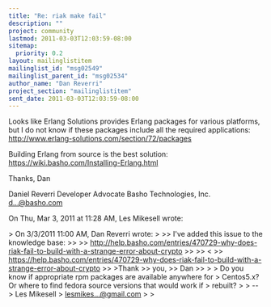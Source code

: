 ```yaml
---
title: "Re: riak make fail"
description: ""
project: community
lastmod: 2011-03-03T12:03:59-08:00
sitemap:
  priority: 0.2
layout: mailinglistitem
mailinglist_id: "msg02549"
mailinglist_parent_id: "msg02534"
author_name: "Dan Reverri"
project_section: "mailinglistitem"
sent_date: 2011-03-03T12:03:59-08:00
---
```



Looks like Erlang Solutions provides Erlang packages for various platforms,
but I do not know if these packages include all the required applications:
http://www.erlang-solutions.com/section/72/packages

Building Erlang from source is the best solution:
https://wiki.basho.com/Installing-Erlang.html

Thanks,
Dan

Daniel Reverri
Developer Advocate
Basho Technologies, Inc.
d...@basho.com


On Thu, Mar 3, 2011 at 11:28 AM, Les Mikesell  wrote:

&gt; On 3/3/2011 11:00 AM, Dan Reverri wrote:
&gt;
&gt;&gt; I've added this issue to the knowledge base:
&gt;&gt;
&gt;&gt; http://help.basho.com/entries/470729-why-does-riak-fail-to-build-with-a-strange-error-about-crypto
&gt;&gt;
&gt;&gt; &lt;
&gt;&gt; https://help.basho.com/entries/470729-why-does-riak-fail-to-build-with-a-strange-error-about-crypto
&gt;&gt; &gt;Thank
&gt;&gt; you,
&gt;&gt; Dan
&gt;&gt;
&gt;
&gt; Do you know if appropriate rpm packages are available anywhere for
&gt; Centos5.x? Or where to find fedora source versions that would work if
&gt; rebuilt?
&gt;
&gt; --
&gt; Les Mikesell
&gt; lesmikes...@gmail.com
&gt;
&gt;

